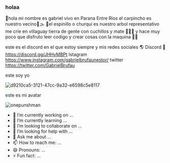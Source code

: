 ### holaa

🚩hola mi nombre es gabriel vivo en Parana Entre Rios el carpincho es nuestro vecino🦦🌫 🌳el espinillo o churqui es nuestro arbol representativo me crie en villaguay tierra de gente con cuchillos y mate 🧉👺🔪 y hace muy poco que disfruto leer codigo y crear cosas con la maquina 👨‍💻

este es el discord en el que estoy siempre y mis redes sociales 🌎 Discord 👺https://discord.gg/JHHvMBPt Istagram https://www.instagram.com/gabrielbrufaunestor/ twitter https://twitter.com/GabrielBrufau

este soy yo 

![d9210ca5-3121-47cc-9a32-e6598c5e8117](https://user-images.githubusercontent.com/70489784/119751069-dee38780-be70-11eb-80ca-3ce19a252939.PNG)

este es mi avatar

![onepunshman](https://user-images.githubusercontent.com/70489784/119752209-f3288400-be72-11eb-8ac2-6a6cc84cdcd7.png)



- 🔭 I’m currently working on ...
- 🌱 I’m currently learning ...
- 👯 I’m looking to collaborate on ...
- 🤔 I’m looking for help with ...
- 💬 Ask me about ...
- 📫 How to reach me: ...
- 😄 Pronouns: ...
- ⚡ Fun fact: ...


